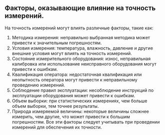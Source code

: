 ## Факторы, оказывающие влияние на точность измерений. 
На точность измерений могут влиять различные факторы, такие как:
1. Методика измерения: неправильно выбранная методика может привести к значительным погрешностям.
2. Условия измерения: температура, влажность, давление и другие внешние условия могут влиять на точность измерений.
3. Состояние измерительного оборудования: износ, неправильная калибровка или использование неисправного оборудования могут привести к ошибкам.
4. Квалификация оператора: недостаточная квалификация или неопытность оператора могут привести к неправильному проведению измерений.
5. Соблюдение правил эксплуатации: несоблюдение инструкций по эксплуатации оборудования может привести к ошибкам.
6. Объем выборки: при статистических измерениях, чем больше объем выборки, тем точнее результаты.
7. Природа измеряемой величины: некоторые величины сложнее измерить, чем другие, что может привести к большим погрешностям.
Все эти факторы следует учитывать при проведении измерений для обеспечения их точности.
